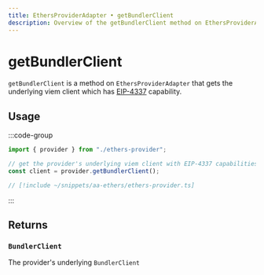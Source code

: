 ```yaml
---
title: EthersProviderAdapter • getBundlerClient
description: Overview of the getBundlerClient method on EthersProviderAdapter in aa-ethers
---
```



# getBundlerClient

`getBundlerClient` is a method on `EthersProviderAdapter` that gets the underlying viem client which has [EIP-4337](https://eips.ethereum.org/EIPS/eip-4337) capability.

## Usage

:::code-group

```ts [example.ts]
import { provider } from "./ethers-provider";

// get the provider's underlying viem client with EIP-4337 capabilities
const client = provider.getBundlerClient();
```

```ts [ethers-provider.ts]
// [!include ~/snippets/aa-ethers/ethers-provider.ts]
```

:::

## Returns

### `BundlerClient`

The provider's underlying `BundlerClient`
